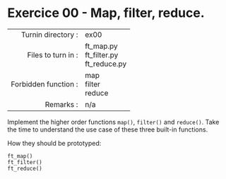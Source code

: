 # Exercice 00 - Map, filter, reduce.

|                         |                    |
| -----------------------:| ------------------ |
|   Turnin directory :    |  ex00              |
|   Files to turn in :    |  ft_map.py<br>ft_filter.py<br>ft_reduce.py |
|   Forbidden function :  |  map<br>filter<br>reduce |
|   Remarks :             |  n/a               |

Implement the higher order functions `map()`, `filter()` and `reduce()`. Take the time to understand the use case of these three built-in functions.

How they should be prototyped:

```
ft_map()
ft_filter()
ft_reduce()
```
